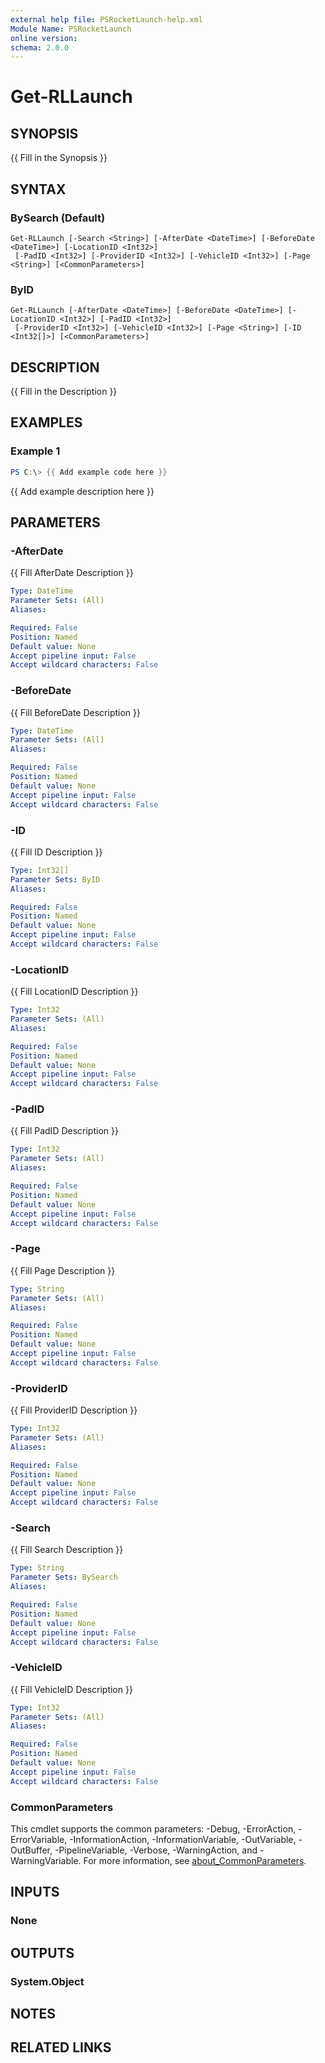 ```yaml
---
external help file: PSRocketLaunch-help.xml
Module Name: PSRocketLaunch
online version:
schema: 2.0.0
---
```


# Get-RLLaunch

## SYNOPSIS
{{ Fill in the Synopsis }}

## SYNTAX

### BySearch (Default)
```
Get-RLLaunch [-Search <String>] [-AfterDate <DateTime>] [-BeforeDate <DateTime>] [-LocationID <Int32>]
 [-PadID <Int32>] [-ProviderID <Int32>] [-VehicleID <Int32>] [-Page <String>] [<CommonParameters>]
```

### ByID
```
Get-RLLaunch [-AfterDate <DateTime>] [-BeforeDate <DateTime>] [-LocationID <Int32>] [-PadID <Int32>]
 [-ProviderID <Int32>] [-VehicleID <Int32>] [-Page <String>] [-ID <Int32[]>] [<CommonParameters>]
```

## DESCRIPTION
{{ Fill in the Description }}

## EXAMPLES

### Example 1
```powershell
PS C:\> {{ Add example code here }}
```

{{ Add example description here }}

## PARAMETERS

### -AfterDate
{{ Fill AfterDate Description }}

```yaml
Type: DateTime
Parameter Sets: (All)
Aliases:

Required: False
Position: Named
Default value: None
Accept pipeline input: False
Accept wildcard characters: False
```

### -BeforeDate
{{ Fill BeforeDate Description }}

```yaml
Type: DateTime
Parameter Sets: (All)
Aliases:

Required: False
Position: Named
Default value: None
Accept pipeline input: False
Accept wildcard characters: False
```

### -ID
{{ Fill ID Description }}

```yaml
Type: Int32[]
Parameter Sets: ByID
Aliases:

Required: False
Position: Named
Default value: None
Accept pipeline input: False
Accept wildcard characters: False
```

### -LocationID
{{ Fill LocationID Description }}

```yaml
Type: Int32
Parameter Sets: (All)
Aliases:

Required: False
Position: Named
Default value: None
Accept pipeline input: False
Accept wildcard characters: False
```

### -PadID
{{ Fill PadID Description }}

```yaml
Type: Int32
Parameter Sets: (All)
Aliases:

Required: False
Position: Named
Default value: None
Accept pipeline input: False
Accept wildcard characters: False
```

### -Page
{{ Fill Page Description }}

```yaml
Type: String
Parameter Sets: (All)
Aliases:

Required: False
Position: Named
Default value: None
Accept pipeline input: False
Accept wildcard characters: False
```

### -ProviderID
{{ Fill ProviderID Description }}

```yaml
Type: Int32
Parameter Sets: (All)
Aliases:

Required: False
Position: Named
Default value: None
Accept pipeline input: False
Accept wildcard characters: False
```

### -Search
{{ Fill Search Description }}

```yaml
Type: String
Parameter Sets: BySearch
Aliases:

Required: False
Position: Named
Default value: None
Accept pipeline input: False
Accept wildcard characters: False
```

### -VehicleID
{{ Fill VehicleID Description }}

```yaml
Type: Int32
Parameter Sets: (All)
Aliases:

Required: False
Position: Named
Default value: None
Accept pipeline input: False
Accept wildcard characters: False
```

### CommonParameters
This cmdlet supports the common parameters: -Debug, -ErrorAction, -ErrorVariable, -InformationAction, -InformationVariable, -OutVariable, -OutBuffer, -PipelineVariable, -Verbose, -WarningAction, and -WarningVariable. For more information, see [about_CommonParameters](http://go.microsoft.com/fwlink/?LinkID=113216).

## INPUTS

### None

## OUTPUTS

### System.Object
## NOTES

## RELATED LINKS
